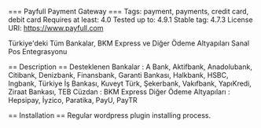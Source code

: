 === Payfull Payment Gateway ===
Tags: payment, payments, credit card, debit card
Requires at least: 4.0
Tested up to: 4.9.1
Stable tag: 4.7.3
License URI: https://www.payfull.com

Türkiye\'deki Tüm Bankalar, BKM Express ve Diğer Ödeme Altyapıları Sanal Pos Entegrasyonu

== Description ==
Desteklenen Bankalar : A Bank, Aktifbank, Anadolubank, Citibank, Denizbank, Finansbank, Garanti Bankası, Halkbank, HSBC, Ingbank, Türkiye İş Bankası, Kuveyt Türk, Şekerbank, Vakıfbank, YapıKredi, Ziraat Bankası, TEB
Cüzdan : BKM Express
Diğer Ödeme Altyapıları : Hepsipay, İyzico, Paratika, PayU, PayTR

== Installation ==
Regular wordpress plugin installing process.